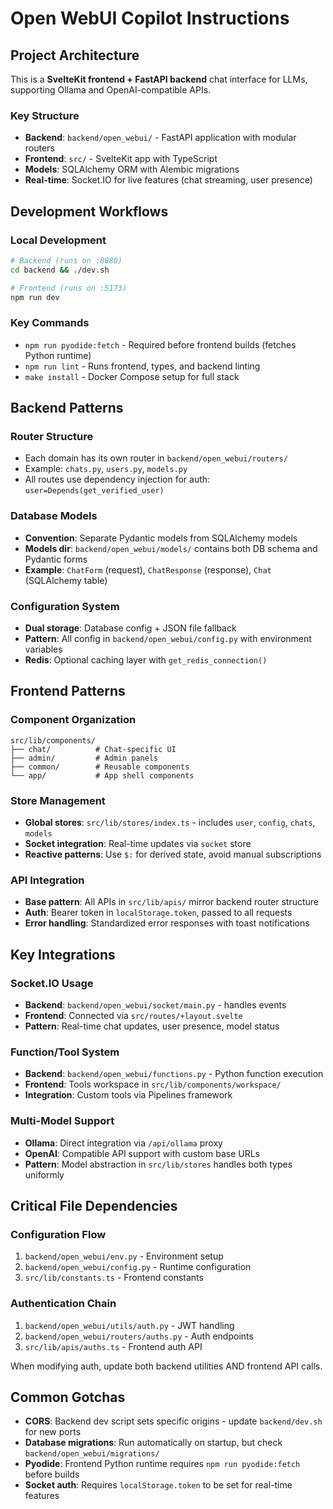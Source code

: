 # Open WebUI Copilot Instructions

## Project Architecture

This is a **SvelteKit frontend + FastAPI backend** chat interface for LLMs, supporting Ollama and OpenAI-compatible APIs.

### Key Structure
- **Backend**: `backend/open_webui/` - FastAPI application with modular routers
- **Frontend**: `src/` - SvelteKit app with TypeScript
- **Models**: SQLAlchemy ORM with Alembic migrations
- **Real-time**: Socket.IO for live features (chat streaming, user presence)

## Development Workflows

### Local Development
```bash
# Backend (runs on :8080)
cd backend && ./dev.sh

# Frontend (runs on :5173) 
npm run dev
```

### Key Commands
- `npm run pyodide:fetch` - Required before frontend builds (fetches Python runtime)
- `npm run lint` - Runs frontend, types, and backend linting
- `make install` - Docker Compose setup for full stack

## Backend Patterns

### Router Structure
- Each domain has its own router in `backend/open_webui/routers/`
- Example: `chats.py`, `users.py`, `models.py`
- All routes use dependency injection for auth: `user=Depends(get_verified_user)`

### Database Models
- **Convention**: Separate Pydantic models from SQLAlchemy models
- **Models dir**: `backend/open_webui/models/` contains both DB schema and Pydantic forms
- **Example**: `ChatForm` (request), `ChatResponse` (response), `Chat` (SQLAlchemy table)

### Configuration System
- **Dual storage**: Database config + JSON file fallback
- **Pattern**: All config in `backend/open_webui/config.py` with environment variables
- **Redis**: Optional caching layer with `get_redis_connection()`

## Frontend Patterns

### Component Organization
```
src/lib/components/
├── chat/          # Chat-specific UI
├── admin/         # Admin panels  
├── common/        # Reusable components
└── app/           # App shell components
```

### Store Management
- **Global stores**: `src/lib/stores/index.ts` - includes `user`, `config`, `chats`, `models`
- **Socket integration**: Real-time updates via `socket` store
- **Reactive patterns**: Use `$:` for derived state, avoid manual subscriptions

### API Integration
- **Base pattern**: All APIs in `src/lib/apis/` mirror backend router structure
- **Auth**: Bearer token in `localStorage.token`, passed to all requests
- **Error handling**: Standardized error responses with toast notifications

## Key Integrations

### Socket.IO Usage
- **Backend**: `backend/open_webui/socket/main.py` - handles events
- **Frontend**: Connected via `src/routes/+layout.svelte` 
- **Pattern**: Real-time chat updates, user presence, model status

### Function/Tool System
- **Backend**: `backend/open_webui/functions.py` - Python function execution
- **Frontend**: Tools workspace in `src/lib/components/workspace/`
- **Integration**: Custom tools via Pipelines framework

### Multi-Model Support
- **Ollama**: Direct integration via `/api/ollama` proxy
- **OpenAI**: Compatible API support with custom base URLs
- **Pattern**: Model abstraction in `src/lib/stores` handles both types uniformly

## Critical File Dependencies

### Configuration Flow
1. `backend/open_webui/env.py` - Environment setup
2. `backend/open_webui/config.py` - Runtime configuration  
3. `src/lib/constants.ts` - Frontend constants

### Authentication Chain
1. `backend/open_webui/utils/auth.py` - JWT handling
2. `backend/open_webui/routers/auths.py` - Auth endpoints
3. `src/lib/apis/auths.ts` - Frontend auth API

When modifying auth, update both backend utilities AND frontend API calls.

## Common Gotchas

- **CORS**: Backend dev script sets specific origins - update `backend/dev.sh` for new ports
- **Database migrations**: Run automatically on startup, but check `backend/open_webui/migrations/`
- **Pyodide**: Frontend Python runtime requires `npm run pyodide:fetch` before builds
- **Socket auth**: Requires `localStorage.token` to be set for real-time features